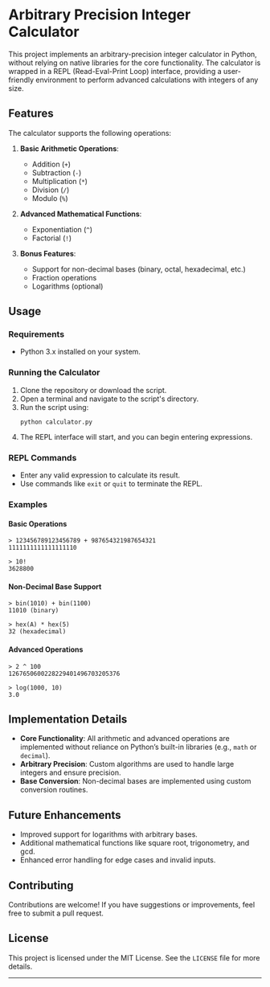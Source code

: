 # Arbitrary Precision Integer Calculator

This project implements an arbitrary-precision integer calculator in Python, without relying on native libraries for the core functionality. The calculator is wrapped in a REPL (Read-Eval-Print Loop) interface, providing a user-friendly environment to perform advanced calculations with integers of any size.

## Features

The calculator supports the following operations:

1. **Basic Arithmetic Operations**:
   - Addition (`+`)
   - Subtraction (`-`)
   - Multiplication (`*`)
   - Division (`/`)
   - Modulo (`%`)

2. **Advanced Mathematical Functions**:
   - Exponentiation (`^`)
   - Factorial (`!`)

3. **Bonus Features**:
   - Support for non-decimal bases (binary, octal, hexadecimal, etc.)
   - Fraction operations
   - Logarithms (optional)

## Usage

### Requirements
- Python 3.x installed on your system.

### Running the Calculator
1. Clone the repository or download the script.
2. Open a terminal and navigate to the script's directory.
3. Run the script using:
   ```
   python calculator.py
   ```
4. The REPL interface will start, and you can begin entering expressions.

### REPL Commands
- Enter any valid expression to calculate its result.
- Use commands like `exit` or `quit` to terminate the REPL.

### Examples

#### Basic Operations
```
> 123456789123456789 + 987654321987654321
1111111111111111110

> 10!  
3628800
```

#### Non-Decimal Base Support
```
> bin(1010) + bin(1100)
11010 (binary)

> hex(A) * hex(5)
32 (hexadecimal)
```

#### Advanced Operations
```
> 2 ^ 100
1267650600228229401496703205376

> log(1000, 10)
3.0
```

## Implementation Details
- **Core Functionality**: All arithmetic and advanced operations are implemented without reliance on Python’s built-in libraries (e.g., `math` or `decimal`).
- **Arbitrary Precision**: Custom algorithms are used to handle large integers and ensure precision.
- **Base Conversion**: Non-decimal bases are implemented using custom conversion routines.

## Future Enhancements
- Improved support for logarithms with arbitrary bases.
- Additional mathematical functions like square root, trigonometry, and gcd.
- Enhanced error handling for edge cases and invalid inputs.

## Contributing
Contributions are welcome! If you have suggestions or improvements, feel free to submit a pull request.

## License
This project is licensed under the MIT License. See the `LICENSE` file for more details.

---


